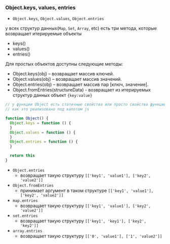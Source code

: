 ### Object.keys, values, entries

- `Object.keys`, `Object.values`, `Object.entries`

у всех структур данных(`Map`, `Set`, `Array`, etc) есть три метода, которые возвращает итерируемые объекты

- keys()
- values()
- entries()

Для простых объектов доступны следующие методы:

- Object.keys(obj) – возвращает массив ключей.
- Object.values(obj) – возвращает массив значений.
- Object.entries(obj) – возвращает массив пар [ключ, значение].
- Object.fromEntries(structureData) - возвращает из итерируемых структур данных объект `{key:value}`

```js
// у функции Object есть статичные свойства или просто свойства функции такие как keys, values, entries
// как это реализовано под капотом js

function Object() {
  Object.keys = function () {
  }
  Object.values = function () {
  }
  Object.entries = function () {
  }

  return this
}


```

- `Object.entries`
    - возвращает такую структуру `[['key1', 'value1'], ['key2', 'value2']]`
- `Object.fromEntries`
    - принимает аргумент в таком структуре `[['key1', 'value1'], ['key2', 'value2']]`
- `map.entries`
    - возвращает такую структуру `[['key1', 'value1'], ['key2', 'value2']]`
- `set.entries`
    - возвращает такую структуру `[['key1', 'key1'], ['key2', 'key2']]`
- `array.entries`
    - возвращает такую структуру `[['0', 'value1'], ['1', 'value2']]`
